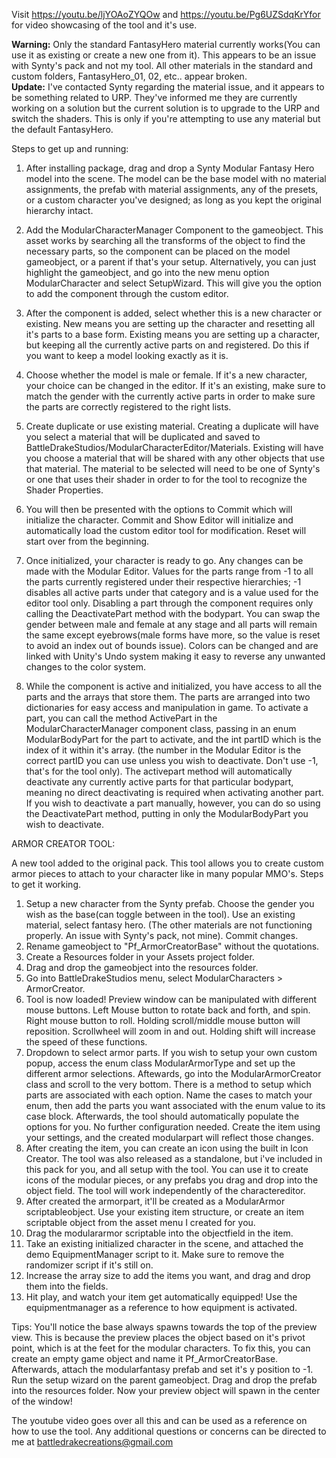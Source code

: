 Visit https://youtu.be/ljYOAoZYQOw and https://youtu.be/Pg6UZSdqKrYfor for video showcasing of the tool and it's use.

<b>Warning:</b> Only the standard FantasyHero material currently works(You can use it as existing or create a new one from it). This appears to be an issue with Synty's pack and not my tool. All other materials in the standard and custom folders, FantasyHero_01, 02, etc.. appear broken.
<br><b>Update:</b> I've contacted Synty regarding the material issue, and it appears to be something related to URP. They've informed me they are currently working on a solution but the current solution is to upgrade to the URP and switch the shaders. This is only if you're attempting to use any material but the default FantasyHero.

Steps to get up and running:

1. After installing package, drag and drop a Synty Modular Fantasy Hero model into the scene. 
The model can be the base model with no material assignments, the prefab with material assignments, any of the presets, or a custom character you've designed;
as long as you kept the original hierarchy intact.

2. Add the ModularCharacterManager Component to the gameobject. This asset works by searching all the transforms of the object to find the necessary parts, 
so the component can be placed on the model gameobject, or a parent if that's your setup. 
Alternatively, you can just highlight the gameobject, and go into the new menu option ModularCharacter and select SetupWizard. 
This will give you the option to add the component through the custom editor.

3. After the component is added, select whether this is a new character or existing. New means you are setting up the character and resetting all it's parts to a base form. 
Existing means you are setting up a character, but keeping all the currently active parts on and registered. Do this if you want to keep a model looking exactly as it is.

4. Choose whether the model is male or female. If it's a new character, your choice can be changed in the editor. 
If it's an existing, make sure to match the gender with the currently active parts in order to make sure the parts are correctly registered to the right lists.

5. Create duplicate or use existing material. Creating a duplicate will have you select a material that will be duplicated and saved to BattleDrakeStudios/ModularCharacterEditor/Materials.
Existing will have you choose a material that will be shared with any other objects that use that material. 
The material to be selected will need to be one of Synty's or one that uses their shader in order to for the tool to recognize the Shader Properties.

7. You will then be presented with the options to Commit which will initialize the character. 
Commit and Show Editor will initialize and automatically load the custom editor tool for modification. 
Reset will start over from the beginning.

8. Once initialized, your character is ready to go. Any changes can be made with the Modular Editor.
Values for the parts range from -1 to all the parts currently registered under their respective hierarchies;
-1 disables all active parts under that category and is a value used for the editor tool only. Disabling a part through the component requires only calling the DeactivatePart method with the bodypart.
You can swap the gender between male and female at any stage and all parts will remain the same except eyebrows(male forms have more, so the value is reset to avoid an index out of bounds issue).
Colors can be changed and are linked with Unity's Undo system making it easy to reverse any unwanted changes to the color system.

9. While the component is active and initialized, you have access to all the parts and the arrays that store them. 
The parts are arranged into two dictionaries for easy access and manipulation in game.
To activate a part, you can call the method ActivePart in the ModularCharacterManager component class, passing in an enum ModularBodyPart for the part to activate, and the int partID which is the index of it within it's array.
(the number in the Modular Editor is the correct partID you can use unless you wish to deactivate. Don't use -1, that's for the tool only).
The activepart method will automatically deactivate any currently active parts for that particular bodypart, meaning no direct deactivating is required when activating another part. 
If you wish to deactivate a part manually, however, you can do so using the DeactivatePart method, putting in only the ModularBodyPart you wish to deactivate.

ARMOR CREATOR TOOL:

A new tool added to the original pack. This tool allows you to create custom armor pieces to attach to your character like in many popular MMO's. Steps to get it working.

1. Setup a new character from the Synty prefab. Choose the gender you wish as the base(can toggle between in the tool). Use an existing material, select fantasy hero.
(The other materials are not functioning properly. An issue with Synty's pack, not mine). Commit changes.
2. Rename gameobject to "Pf_ArmorCreatorBase" without the quotations.
3. Create a Resources folder in your Assets project folder.
4. Drag and drop the gameobject into the resources folder.
5. Go into BattleDrakeStudios menu, select ModularCharacters > ArmorCreator.
6. Tool is now loaded! Preview window can be manipulated with different mouse buttons. Left Mouse button to rotate back and forth, and spin. Right mouse button to roll.
Holding scroll/middle mouse button will reposition. Scrollwheel will zoom in and out. Holding shift will increase the speed of these functions.
7. Dropdown to select armor parts. If you wish to setup your own custom popup, access the enum class ModularArmorType and set up the different armor selections. Aftewards,
go into the ModularArmorCreator class and scroll to the very bottom. There is a method to setup which parts are associated with each option. Name the cases to match your enum,
then add the parts you want associated with the enum value to its case block.
Afterwards, the tool should automatically populate the options for you. No further configuration needed. Create the item using your settings, and the created modularpart will reflect those changes.
8. After creating the item, you can create an icon using the built in Icon Creator. The tool was also released as a standalone, but i've included in this pack for you, and all setup with the tool.
You can use it to create icons of the modular pieces, or any prefabs you drag and drop into the object field. The tool will work independently of the charactereditor.
9. After created the armorpart, it'll be created as a ModularArmor scriptableobject. Use your existing item structure, or create an item scriptable object from the asset menu I created for you.
10. Drag the modulararmor scriptable into the objectfield in the item.
11. Take an existing initialized character in the scene, and attached the demo EquipmentManager script to it. Make sure to remove the randomizer script if it's still on.
12. Increase the array size to add the items you want, and drag and drop them into the fields.
13. Hit play, and watch your item get automatically equipped! Use the equipmentmanager as a reference to how equipment is activated.

Tips: You'll notice the base always spawns towards the top of the preview view. This is because the preview places the object based on it's privot point, which is at the feet for the modular characters.
To fix this, you can create an empty game object and name it Pf_ArmorCreatorBase. Afterwards, attach the modularfantasy prefab and set it's y position to -1. Run the setup wizard on the parent gameobject.
Drag and drop the prefab into the resources folder. Now your preview object will spawn in the center of the window!

The youtube video goes over all this and can be used as a reference on how to use the tool. Any additional questions or concerns can be directed to me at battledrakecreations@gmail.com

